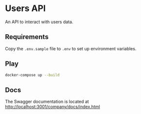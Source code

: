# Users API

An API to interact with users data.

## Requirements
Copy the `.env.sample` file to `.env` to set up environment variables.

## Play
```sh
docker-compose up --build
```

## Docs
The Swagger documentation is located at [http://localhost:3001/company/docs/index.html](http://localhost:3001/company/docs/index.html)

